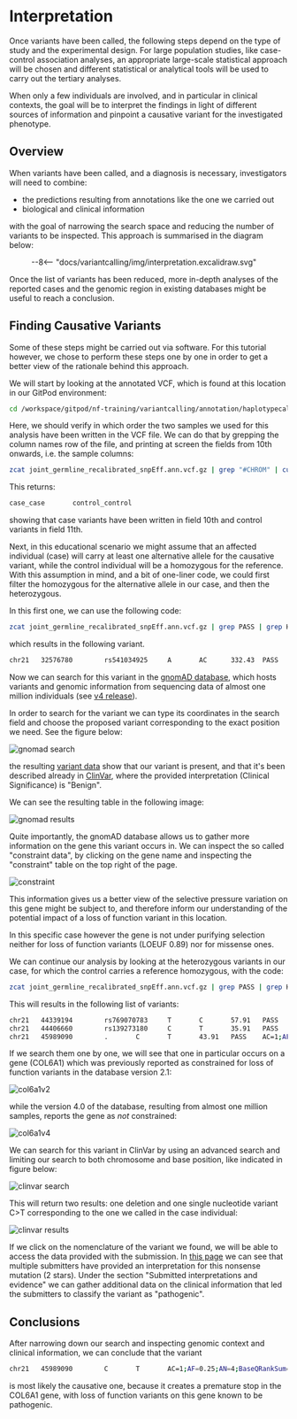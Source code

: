 # Interpretation

Once variants have been called, the following steps depend on the type of study and the experimental design.
For large population studies, like case-control association analyses, an appropriate large-scale statistical approach will be chosen and different statistical or analytical tools will be used to carry out the tertiary analyses.

When only a few individuals are involved, and in particular in clinical contexts, the goal will be to interpret the findings in light of different sources of information and pinpoint a causative variant for the investigated phenotype.

## Overview

When variants have been called, and a diagnosis is necessary, investigators will need to combine:

-   the predictions resulting from annotations like the one we carried out
-   biological and clinical information

with the goal of narrowing the search space and reducing the number of variants to be inspected.
This approach is summarised in the diagram below:

<figure class="excalidraw">
--8<-- "docs/variantcalling/img/interpretation.excalidraw.svg"
</figure>

Once the list of variants has been reduced, more in-depth analyses of the reported cases and the genomic region in existing databases might be useful to reach a conclusion.

## Finding Causative Variants

Some of these steps might be carried out via software. For this tutorial however, we chose to perform these steps one by one in order to get a better view of the rationale behind this approach.

We will start by looking at the annotated VCF, which is found at this location in our GitPod environment:

```bash
cd /workspace/gitpod/nf-training/variantcalling/annotation/haplotypecaller/joint_variant_calling
```

Here, we should verify in which order the two samples we used for this analysis have been written in the VCF file. We can do that by grepping the column names row of the file, and printing at screen the fields from 10th onwards, i.e. the sample columns:

```bash
zcat joint_germline_recalibrated_snpEff.ann.vcf.gz | grep "#CHROM" | cut -f 10-
```

This returns:

```bash
case_case       control_control
```

showing that case variants have been written in field 10th and control variants in field 11th.

Next, in this educational scenario we might assume that an affected individual (case) will carry at least one alternative allele for the causative variant, while the control individual will be a homozygous for the reference.
With this assumption in mind, and a bit of one-liner code, we could first filter the homozygous for the alternative allele in our case, and then the heterozygous.

In this first one, we can use the following code:

```bash
zcat joint_germline_recalibrated_snpEff.ann.vcf.gz | grep PASS | grep HIGH | perl -nae 'if($F[10]=~/0\/0/ && $F[9]=~/1\/1/){print $_;}'
```

which results in the following variant.

```bash
chr21   32576780        rs541034925     A       AC      332.43  PASS    AC=2;AF=0.5;AN=4;DB;DP=94;ExcessHet=0;FS=0;MLEAC=2;MLEAF=0.5;MQ=60;POSITIVE_TRAIN_SITE;QD=33.24;SOR=3.258;VQSLOD=953355.11;culprit=FS;ANN=AC|frameshift_variant|HIGH|TCP10L|ENSG00000242220|transcript|ENST00000300258.8|protein_coding|5/5|c.641dupG|p.Val215fs|745/3805|641/648|214/215||,AC|frameshift_variant|HIGH|CFAP298-TCP10L|ENSG00000265590|transcript|ENST00000673807.1|protein_coding|8/8|c.1163dupG|p.Val389fs|1785/4781|1163/1170|388/389||  GT:AD:DP:GQ:PL  1/1:0,10:10:30:348,30,0 0/0:81,0:81:99:0,119,1600
```

Now we can search for this variant in the [gnomAD database](https://gnomad.broadinstitute.org), which hosts variants and genomic information from sequencing data of almost one million individuals (see [v4 release](https://gnomad.broadinstitute.org/news/2023-11-gnomad-v4-0/)).

In order to search for the variant we can type its coordinates in the search field and choose the proposed variant corresponding to the exact position we need. See the figure below:

![gnomad search](./img/gnomad_search.png)

the resulting [variant data](https://gnomad.broadinstitute.org/region/21-32576780-32576780?dataset=gnomad_r4) show that our variant is present, and that it's been described already in [ClinVar](https://www.ncbi.nlm.nih.gov/clinvar/), where the provided interpretation (Clinical Significance) is "Benign".

We can see the resulting table in the following image:

![gnomad results](./img/gnomad_var_present.png)

Quite importantly, the gnomAD database allows us to gather more information on the gene this variant occurs in. We can inspect the so called "constraint data", by clicking on the gene name and inspecting the "constraint" table on the top right of the page.

![constraint](./img/gnomAD_constraint.png)

This information gives us a better view of the selective pressure variation on this gene might be subject to, and therefore inform our understanding of the potential impact of a loss of function variant in this location.

In this specific case however the gene is not under purifying selection neither for loss of function variants (LOEUF 0.89) nor for missense ones.

We can continue our analysis by looking at the heterozygous variants in our case, for which the control carries a reference homozygous, with the code:

```bash
zcat joint_germline_recalibrated_snpEff.ann.vcf.gz | grep PASS | grep HIGH | perl -nae 'if($F[10]=~/0\/0/ && $F[9]=~/0\/1/){print $_;}'
```

This will results in the following list of variants:

```bash
chr21   44339194        rs769070783     T       C       57.91   PASS    AC=1;AF=0.25;AN=4;BaseQRankSum=-2.373;DB;DP=84;ExcessHet=0;FS=0;MLEAC=1;MLEAF=0.25;MQ=60;MQRankSum=0;POSITIVE_TRAIN_SITE;QD=3.41;ReadPosRankSum=-0.283;SOR=0.859;VQSLOD=198.85;culprit=FS;ANN=C|start_lost|HIGH|CFAP410|ENSG00000160226|transcript|ENST00000397956.7|protein_coding|1/7|c.1A>G|p.Met1?|200/1634|1/1128|1/375||,C|upstream_gene_variant|MODIFIER|ENSG00000232969|ENSG00000232969|transcript|ENST00000426029.1|pseudogene||n.-182T>C|||||182|,C|downstream_gene_variant|MODIFIER|ENSG00000184441|ENSG00000184441|transcript|ENST00000448927.1|pseudogene||n.*3343T>C|||||3343|;LOF=(CFAP410|ENSG00000160226|1|1.00)   GT:AD:DP:GQ:PL  0/1:8,9:17:66:66,0,71   0/0:67,0:67:99:0,118,999
chr21   44406660        rs139273180     C       T       35.91   PASS    AC=1;AF=0.25;AN=4;BaseQRankSum=-4.294;DB;DP=127;ExcessHet=0;FS=5.057;MLEAC=1;MLEAF=0.25;MQ=60;MQRankSum=0;POSITIVE_TRAIN_SITE;QD=0.51;ReadPosRankSum=0.526;SOR=1.09;VQSLOD=269.00;culprit=FS;ANN=T|stop_gained|HIGH|TRPM2|ENSG00000142185|transcript|ENST00000397932.6|protein_coding|19/33|c.2857C>T|p.Gln953*|2870/5216|2857/4662|953/1553||;LOF=(TRPM2|ENSG00000142185|1|1.00);NMD=(TRPM2|ENSG00000142185|1|1.00)       GT:AD:DP:GQ:PL  0/1:48,22:71:44:44,0,950        0/0:51,0:51:99:0,100,899
chr21   45989090        .       C       T       43.91   PASS    AC=1;AF=0.25;AN=4;BaseQRankSum=2.65;DP=89;ExcessHet=0;FS=4.359;MLEAC=1;MLEAF=0.25;MQ=60;MQRankSum=0;QD=2.58;ReadPosRankSum=-1.071;SOR=1.863;VQSLOD=240.19;culprit=FS;ANN=T|stop_gained|HIGH|COL6A1|ENSG00000142156|transcript|ENST00000361866.8|protein_coding|9/35|c.811C>T|p.Arg271*|892/4203|811/3087|271/1028||;LOF=(COL6A1|ENSG00000142156|1|1.00);NMD=(COL6A1|ENSG00000142156|1|1.00)        GT:AD:DP:GQ:PL  0/1:10,7:18:51:52,0,51  0/0:70,0:70:99:0,120,1800
```

If we search them one by one, we will see that one in particular occurs on a gene (COL6A1) which was previously reported as constrained for loss of function variants in the database version 2.1:

![col6a1v2](./img/gnomAD_COL6A1_v2.1.png)

while the version 4.0 of the database, resulting from almost one million samples, reports the gene as _not_ constrained:

![col6a1v4](./img/gnomAD_COL6A1_v4.0.png)

We can search for this variant in ClinVar by using an advanced search and limiting our search to both chromosome and base position, like indicated in figure below:

![clinvar search](./img/clinvar_search.png)

This will return two results: one deletion and one single nucleotide variant C>T corresponding to the one we called in the case individual:

![clinvar results](./img/clinvar_results.png)

If we click on the nomenclature of the variant we found, we will be able to access the data provided with the submission. In [this page](https://www.ncbi.nlm.nih.gov/clinvar/variation/497373/) we can see that multiple submitters have provided an interpretation for this nonsense mutation (2 stars).
Under the section "Submitted interpretations and evidence" we can gather additional data on the clinical information that led the submitters to classify the variant as "pathogenic".

## Conclusions

After narrowing down our search and inspecting genomic context and clinical information, we can conclude that the variant

```bash
chr21   45989090        C       T       AC=1;AF=0.25;AN=4;BaseQRankSum=2.37;DP=86;ExcessHet=0;FS=0;MLEAC=1;MLEAF=0.25;MQ=60;MQRankSum=0;QD=2.99;ReadPosRankSum=-0.737;SOR=1.022;VQSLOD=9.09;culprit=QD;ANN=T|stop_gained|HIGH|COL6A1|ENSG00000142156|transcript|ENST00000361866.8|protein_coding|9/35|c.811C>T|p.Arg271*|892/4203|811/3087|271/1028||;LOF=(COL6A1|ENSG00000142156|1|1.00);NMD=(COL6A1|ENSG00000142156|1|1.00)     GT:AD:DP:GQ:PL       0/1:8,6:15:40:50,0,40   0/0:70,0:70:99:0,112,1494
```

is most likely the causative one, because it creates a premature stop in the COL6A1 gene, with loss of function variants on this gene known to be pathogenic.

